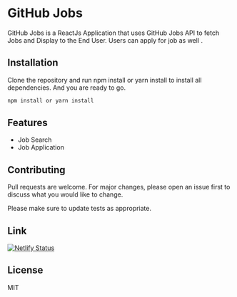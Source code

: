 # GitHub Jobs

GitHub Jobs is a ReactJs Application that uses GitHub Jobs API to fetch Jobs and Display to the End User. Users can apply for job as well .

## Installation

Clone the repository and run npm install or yarn install  to install all dependencies. And you are ready to go.

```bash
npm install or yarn install
```

## Features

+ Job Search
+ Job Application


## Contributing
Pull requests are welcome. For major changes, please open an issue first to discuss what you would like to change.

Please make sure to update tests as appropriate.
## Link
[![Netlify Status](https://api.netlify.com/api/v1/badges/579d188c-8fe2-4841-bdf0-0c3bc5a590f7/deploy-status)](https://app.netlify.com/sites/github-jobs-search/)

## License
MIT